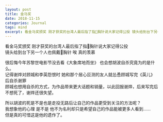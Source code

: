 ```yaml
---
layout: post
title: 金马奖
date: 2018-11-15
categories: Journal 
tags: mind
excerpt: 看金马奖颁奖 刚才获奖的台湾人最后指了指🌈胸针说大家记得公投 镜头给到台下另一个人也佩戴🌈胸针
---
```



看金马奖颁奖 刚才获奖的台湾人最后指了指🌈胸针说大家记得公投  
镜头给到台下另一个人也佩戴🌈胸针 唉 真的羡慕
  
很后悔今年苏黎世电影节没去看《大象席地而坐》 也会想胡波自杀究竟为的是什么。  
记得谢烨对顾城和李英怨恨时 她和那个居心叵测的友人就怂恿顾城写完《英儿》后自杀谢罪  
顾城也想用自杀的方式，为作品带来更大话题和销量，以此回报谢烨，后来写完后不想死了，谢烨还很失望。

所以胡波的死是不是也是走投无路后让自己的作品更受到关注的方法呢？  
我想象他的心理 是不是 他不为名利却只是希望自己的作品能被更多人看到……  
但是真的可惜这是他的遗作了。